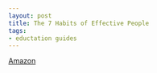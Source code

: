 ```yaml
---
layout: post
title: The 7 Habits of Effective People
tags:
- eductation guides
---
```



[Amazon]()
